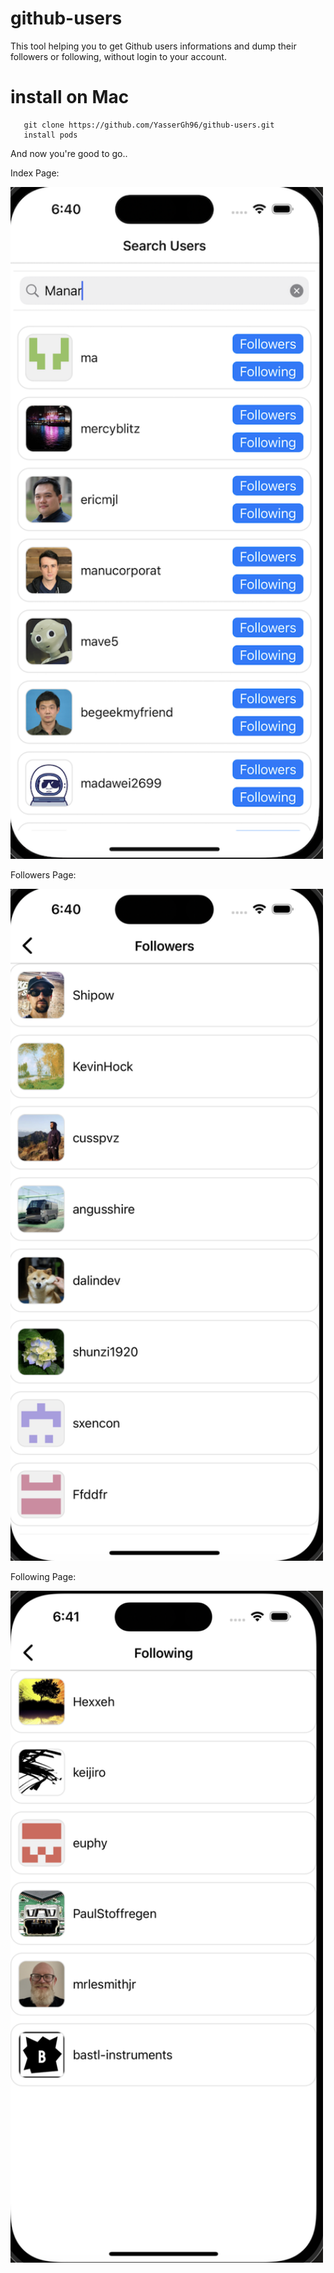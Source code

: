 # github-users

This tool helping you to get Github users informations and dump their followers or following, without login to your account.


# install on Mac
```
   git clone https://github.com/YasserGh96/github-users.git
   install pods
```
And now you're good to go..

Index Page:

<img src="Images/Index.png" alt="Index Page" title="Index Page" style="width:500px !important;height:1075px !important;">

Followers Page:

<img src="Images/Followers.png" alt="Followers Page" title="Followers Page" style="width:500px !important;height:1075px !important;">

Following Page:

<img src="Images/Following.png" alt="Followings Page" title="Following Page" style="width:500px !important;height:1075px !important;">
